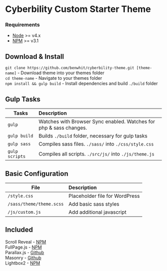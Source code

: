 # Cyberbility Custom Starter Theme

### Requirements
* [Node](https://nodejs.org/en/) >= v4.x <br>
* [NPM](https://www.npmjs.com/) >= v3.1

## Download & Install
`git clone https://github.com/benwhit/cyberbility-theme.git [theme-name]` - Download theme into your themes folder <br>
`cd theme-name` - Navigate to your themes folder <br>
`npm install && gulp build` - Install dependencies and build `./build` folder

## Gulp Tasks
| Tasks         | Description  |
| ------------- |:-------------|
| `gulp`      | Watches with Browser Sync enabled. Watches for php & sass changes. |
| `gulp build`| Builds `./build` folder, necessary for gulp tasks |
| `gulp sass` | Compiles sass files.  `./sass/` into `./css/style.css` |
| `gulp scripts`| Compiles all scripts.  `./src/js/` into `./js/theme.js` |

## Basic Configuration
| File         | Description    |
| ------------- |:-------------|
|`/style.css` |				Placeholder file for WordPress <br>
|`/sass/theme/theme.scss` |	Add basic sass styles <br>
|`/js/custom.js` |			Add additional javascript

## Included
Scroll Reveal - [NPM](https://www.npmjs.com/package/scrollreveal) <br>
FullPage.js  - [NPM](https://www.npmjs.com/package/fullpage.js) <br>
Parallax.js  - [Github](https://github.com/pixelcog/parallax.js) <br>
Masonry  - [Github](https://github.com/desandro/masonry) <br>
Lightbox2 - [NPM](https://www.npmjs.com/package/lightbox2)

